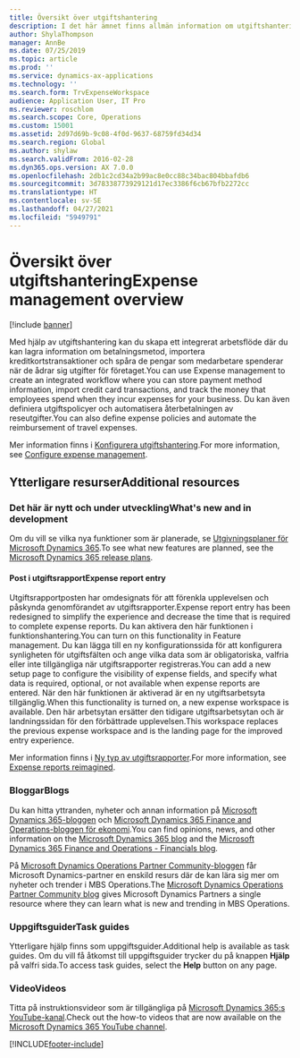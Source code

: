 ```yaml
---
title: Översikt över utgiftshantering
description: I det här ämnet finns allmän information om utgiftshantering och länkar till ytterligare resurser. Med hjälp av utgiftshantering kan du skapa ett integrerat arbetsflöde där du kan lagra information om betalningsmetod, importera kreditkortstransaktioner och spåra de pengar som medarbetare spenderar när de ådrar sig utgifter för företaget.
author: ShylaThompson
manager: AnnBe
ms.date: 07/25/2019
ms.topic: article
ms.prod: ''
ms.service: dynamics-ax-applications
ms.technology: ''
ms.search.form: TrvExpenseWorkspace
audience: Application User, IT Pro
ms.reviewer: roschlom
ms.search.scope: Core, Operations
ms.custom: 15001
ms.assetid: 2d97d69b-9c08-4f0d-9637-68759fd34d34
ms.search.region: Global
ms.author: shylaw
ms.search.validFrom: 2016-02-28
ms.dyn365.ops.version: AX 7.0.0
ms.openlocfilehash: 2db1c2cd34a2b99ac8e0cc88c34bac804bbafdb6
ms.sourcegitcommit: 3d78338773929121d17ec3386f6cb67bfb2272cc
ms.translationtype: HT
ms.contentlocale: sv-SE
ms.lasthandoff: 04/27/2021
ms.locfileid: "5949791"
---
```

# <a name="expense-management-overview"></a><span data-ttu-id="632c1-104">Översikt över utgiftshantering</span><span class="sxs-lookup"><span data-stu-id="632c1-104">Expense management overview</span></span>

[!include [banner](../includes/banner.md)]

<span data-ttu-id="632c1-105">Med hjälp av utgiftshantering kan du skapa ett integrerat arbetsflöde där du kan lagra information om betalningsmetod, importera kreditkortstransaktioner och spåra de pengar som medarbetare spenderar när de ådrar sig utgifter för företaget.</span><span class="sxs-lookup"><span data-stu-id="632c1-105">You can use Expense management to create an integrated workflow where you can store payment method information, import credit card transactions, and track the money that employees spend when they incur expenses for your business.</span></span> <span data-ttu-id="632c1-106">Du kan även definiera utgiftspolicyer och automatisera återbetalningen av reseutgifter.</span><span class="sxs-lookup"><span data-stu-id="632c1-106">You can also define expense policies and automate the reimbursement of travel expenses.</span></span>

<span data-ttu-id="632c1-107">Mer information finns i [Konfigurera utgiftshantering](plan-expense-management.md).</span><span class="sxs-lookup"><span data-stu-id="632c1-107">For more information, see [Configure expense management](plan-expense-management.md).</span></span>

## <a name="additional-resources"></a><span data-ttu-id="632c1-108">Ytterligare resurser</span><span class="sxs-lookup"><span data-stu-id="632c1-108">Additional resources</span></span>

### <a name="whats-new-and-in-development"></a><span data-ttu-id="632c1-109">Det här är nytt och under utveckling</span><span class="sxs-lookup"><span data-stu-id="632c1-109">What's new and in development</span></span>

<span data-ttu-id="632c1-110">Om du vill se vilka nya funktioner som är planerade, se [Utgivningsplaner för Microsoft Dynamics 365](/dynamics365/release-plans/).</span><span class="sxs-lookup"><span data-stu-id="632c1-110">To see what new features are planned, see the [Microsoft Dynamics 365 release plans](/dynamics365/release-plans/).</span></span>

#### <a name="expense-report-entry"></a><span data-ttu-id="632c1-111">Post i utgiftsrapport</span><span class="sxs-lookup"><span data-stu-id="632c1-111">Expense report entry</span></span>

<span data-ttu-id="632c1-112">Utgiftsrapportposten har omdesignats för att förenkla upplevelsen och påskynda genomförandet av utgiftsrapporter.</span><span class="sxs-lookup"><span data-stu-id="632c1-112">Expense report entry has been redesigned to simplify the experience and decrease the time that is required to complete expense reports.</span></span> <span data-ttu-id="632c1-113">Du kan aktivera den här funktionen i funktionshantering.</span><span class="sxs-lookup"><span data-stu-id="632c1-113">You can turn on this functionality in Feature management.</span></span> <span data-ttu-id="632c1-114">Du kan lägga till en ny konfigurationssida för att konfigurera synligheten för utgiftsfälten och ange vilka data som är obligatoriska, valfria eller inte tillgängliga när utgiftsrapporter registreras.</span><span class="sxs-lookup"><span data-stu-id="632c1-114">You can add a new setup page to configure the visibility of expense fields, and specify what data is required, optional, or not available when expense reports are entered.</span></span> <span data-ttu-id="632c1-115">När den här funktionen är aktiverad är en ny utgiftsarbetsyta tillgänglig.</span><span class="sxs-lookup"><span data-stu-id="632c1-115">When this functionality is turned on, a new expense workspace is available.</span></span> <span data-ttu-id="632c1-116">Den här arbetsytan ersätter den tidigare utgiftsarbetsytan och är landningssidan för den förbättrade upplevelsen.</span><span class="sxs-lookup"><span data-stu-id="632c1-116">This workspace replaces the previous expense workspace and is the landing page for the improved entry experience.</span></span>

<span data-ttu-id="632c1-117">Mer information finns i [Ny typ av utgiftsrapporter](ExpenseWorkspaceNew.md).</span><span class="sxs-lookup"><span data-stu-id="632c1-117">For more information, see [Expense reports reimagined](ExpenseWorkspaceNew.md).</span></span>

### <a name="blogs"></a><span data-ttu-id="632c1-118">Bloggar</span><span class="sxs-lookup"><span data-stu-id="632c1-118">Blogs</span></span>

<span data-ttu-id="632c1-119">Du kan hitta yttranden, nyheter och annan information på [Microsoft Dynamics 365-bloggen](https://community.dynamics.com/b/msftdynamicsblog?c=Enterprise) och [Microsoft Dynamics 365 Finance and Operations-bloggen för ekonomi](https://community.dynamics.com/365/financeandoperations/b/financials).</span><span class="sxs-lookup"><span data-stu-id="632c1-119">You can find opinions, news, and other information on the [Microsoft Dynamics 365 blog](https://community.dynamics.com/b/msftdynamicsblog?c=Enterprise) and the [Microsoft Dynamics 365 Finance and Operations - Financials blog](https://community.dynamics.com/365/financeandoperations/b/financials).</span></span>

<span data-ttu-id="632c1-120">På [Microsoft Dynamics Operations Partner Community-bloggen](https://community.dynamics.com/partner/b/operationspartnercommunityblog) får Microsoft Dynamics-partner en enskild resurs där de kan lära sig mer om nyheter och trender i MBS Operations.</span><span class="sxs-lookup"><span data-stu-id="632c1-120">The [Microsoft Dynamics Operations Partner Community blog](https://community.dynamics.com/partner/b/operationspartnercommunityblog) gives Microsoft Dynamics Partners a single resource where they can learn what is new and trending in MBS Operations.</span></span>

### <a name="task-guides"></a><span data-ttu-id="632c1-121">Uppgiftsguider</span><span class="sxs-lookup"><span data-stu-id="632c1-121">Task guides</span></span>

<span data-ttu-id="632c1-122">Ytterligare hjälp finns som uppgiftsguider.</span><span class="sxs-lookup"><span data-stu-id="632c1-122">Additional help is available as task guides.</span></span> <span data-ttu-id="632c1-123">Om du vill få åtkomst till uppgiftsguider trycker du på knappen **Hjälp** på valfri sida.</span><span class="sxs-lookup"><span data-stu-id="632c1-123">To access task guides, select the **Help** button on any page.</span></span>

### <a name="videos"></a><span data-ttu-id="632c1-124">Video</span><span class="sxs-lookup"><span data-stu-id="632c1-124">Videos</span></span>

<span data-ttu-id="632c1-125">Titta på instruktionsvideor som är tillgängliga på [Microsoft Dynamics 365:s YouTube-kanal](https://www.youtube.com/channel/UCJGCg4rB3QSs8y_1FquelBQ).</span><span class="sxs-lookup"><span data-stu-id="632c1-125">Check out the how-to videos that are now available on the [Microsoft Dynamics 365 YouTube channel](https://www.youtube.com/channel/UCJGCg4rB3QSs8y_1FquelBQ).</span></span>


[!INCLUDE[footer-include](../includes/footer-banner.md)]
